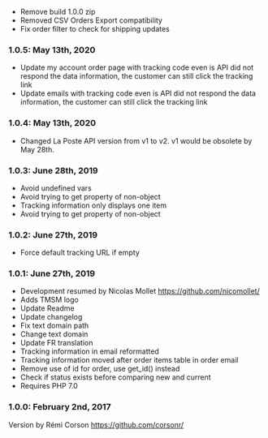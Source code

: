 * Remove build 1.0.0 zip
* Removed CSV Orders Export compatibility
* Fix order filter to check for shipping updates

### 1.0.5: May 13th, 2020
* Update my account order page with tracking code even is API did not respond the data information, the customer can still click the tracking link
* Update emails with tracking code even is API did not respond the data information, the customer can still click the tracking link

### 1.0.4: May 13th, 2020
* Changed La Poste API version from v1 to v2. v1 would be obsolete by May 28th. 

### 1.0.3: June 28th, 2019
* Avoid undefined vars
* Avoid trying to get property of non-object
* Tracking information only displays one item
* Avoid trying to get property of non-object

### 1.0.2: June 27th, 2019
* Force default tracking URL if empty

### 1.0.1: June 27th, 2019
* Development resumed by Nicolas Mollet https://github.com/nicomollet/
* Adds TMSM logo
* Update Readme
* Update changelog
* Fix text domain path
* Change text domain
* Update FR translation
* Tracking information in email reformatted
* Tracking information moved after order items table in order email
* Remove use of id for order, use get_id() instead
* Check if status exists before comparing new and current
* Requires PHP 7.0

### 1.0.0: February 2nd, 2017
Version by Rémi Corson https://github.com/corsonr/